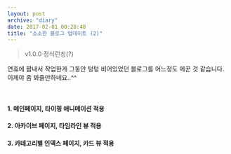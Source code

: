 ```yaml
---
layout: post
archive: "diary"
date: 2017-02-01 00:28:48  
title: "소소한 블로그 업데이트 (2)"
---
```


>v1.0.0 정식런칭(?)

연휴에 짬내서 작업한게 그동안 텅텅 비어있었던 블로그를 어느정도 메꾼 것 같습니다.  
이제야 좀 봐줄만하네요..^^  

<br>

#### 1. 메인페이지, 타이핑 애니메이션 적용

#### 2. 아카이브 페이지, 타임라인 뷰 적용

#### 3. 카테고리별 인덱스 페이지, 카드 뷰 적용

